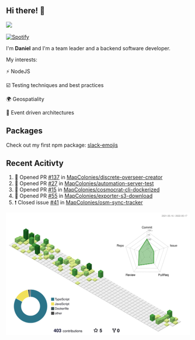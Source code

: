 ## Hi there! 👋

<p>
  <img src="https://github-readme-stats.vercel.app/api?username=syncush&theme=tokyonight">
</p>

[![Spotify](https://novatorem-rust.vercel.app/api/spotify)](https://open.spotify.com/user/syncush)

I'm **Daniel** and I'm a team leader and a backend software developer.

My interests:

⚡ NodeJS

☑️ Testing techniques and best practices

🌍 Geospatiality

🧠 Event driven architectures

## Packages
Check out my first npm package: [slack-emojis](https://www.npmjs.com/package/slack-emojis)

## Recent Acitivty
<!--START_SECTION:activity-->
1. 💪 Opened PR [#137](https://github.com/MapColonies/discrete-overseer-creator/pull/137) in [MapColonies/discrete-overseer-creator](https://github.com/MapColonies/discrete-overseer-creator)
2. 💪 Opened PR [#27](https://github.com/MapColonies/automation-server-test/pull/27) in [MapColonies/automation-server-test](https://github.com/MapColonies/automation-server-test)
3. 💪 Opened PR [#15](https://github.com/MapColonies/cosmocrat-cli-dockerized/pull/15) in [MapColonies/cosmocrat-cli-dockerized](https://github.com/MapColonies/cosmocrat-cli-dockerized)
4. 💪 Opened PR [#55](https://github.com/MapColonies/exporter-s3-download/pull/55) in [MapColonies/exporter-s3-download](https://github.com/MapColonies/exporter-s3-download)
5. ❗️ Closed issue [#41](https://github.com/MapColonies/osm-sync-tracker/issues/41) in [MapColonies/osm-sync-tracker](https://github.com/MapColonies/osm-sync-tracker)
<!--END_SECTION:activity-->

![contrib](./profile-3d-contrib/profile-green-animate.svg)
